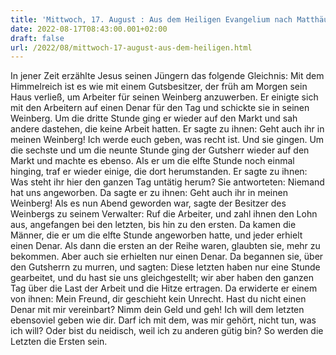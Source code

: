 ```yaml
---
title: 'Mittwoch, 17. August : Aus dem Heiligen Evangelium nach Matthäus - Mt 20,1-16a.'
date: 2022-08-17T08:43:00.001+02:00
draft: false
url: /2022/08/mittwoch-17-august-aus-dem-heiligen.html
---
```


In jener Zeit erzählte Jesus seinen Jüngern das folgende Gleichnis: Mit dem Himmelreich ist es wie mit einem Gutsbesitzer, der früh am Morgen sein Haus verließ, um Arbeiter für seinen Weinberg anzuwerben. Er einigte sich mit den Arbeitern auf einen Denar für den Tag und schickte sie in seinen Weinberg. Um die dritte Stunde ging er wieder auf den Markt und sah andere dastehen, die keine Arbeit hatten. Er sagte zu ihnen: Geht auch ihr in meinen Weinberg! Ich werde euch geben, was recht ist. Und sie gingen. Um die sechste und um die neunte Stunde ging der Gutsherr wieder auf den Markt und machte es ebenso. Als er um die elfte Stunde noch einmal hinging, traf er wieder einige, die dort herumstanden. Er sagte zu ihnen: Was steht ihr hier den ganzen Tag untätig herum? Sie antworteten: Niemand hat uns angeworben. Da sagte er zu ihnen: Geht auch ihr in meinen Weinberg! Als es nun Abend geworden war, sagte der Besitzer des Weinbergs zu seinem Verwalter: Ruf die Arbeiter, und zahl ihnen den Lohn aus, angefangen bei den letzten, bis hin zu den ersten. Da kamen die Männer, die er um die elfte Stunde angeworben hatte, und jeder erhielt einen Denar. Als dann die ersten an der Reihe waren, glaubten sie, mehr zu bekommen. Aber auch sie erhielten nur einen Denar. Da begannen sie, über den Gutsherrn zu murren, und sagten: Diese letzten haben nur eine Stunde gearbeitet, und du hast sie uns gleichgestellt; wir aber haben den ganzen Tag über die Last der Arbeit und die Hitze ertragen. Da erwiderte er einem von ihnen: Mein Freund, dir geschieht kein Unrecht. Hast du nicht einen Denar mit mir vereinbart? Nimm dein Geld und geh! Ich will dem letzten ebensoviel geben wie dir. Darf ich mit dem, was mir gehört, nicht tun, was ich will? Oder bist du neidisch, weil ich zu anderen gütig bin? So werden die Letzten die Ersten sein.